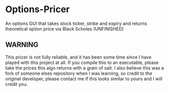 # Options-Pricer
An options GUI that takes stock ticker, strike and expiry and returns theoretical option price via Black Scholes (UNFINISHED)

## WARNING
This pricer is not fully reliable, and it has been some time since I have played with this project at all. If you compile this to an executable, please take the prices this algo returns with a grain of salt. I also believe this was a fork of someone elses repository when I was learning, so credit to the original developer, please contact me if this looks similar to yours and I will credit you.
